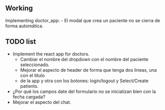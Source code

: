 ## Working

Implementing doctor_app:
    - El modal que crea un paciente no se cierra de forma automática.

## TODO list

- Implement the react app for doctors.
    - Cambiar el nombre del dropdown con el nombre del paciente seleccionado.
    - Mejorar el aspecto de header de forma que tenga dos lineas, una con el título
    - de la app y otra con los botones: login/logout y Select/Create patients.
- ¿Por qué los campos date del formulario no se inicializan bien con la fecha cargada?
- Mejorar el aspecto del chat.